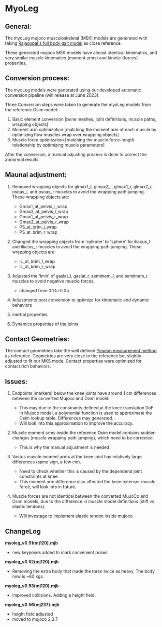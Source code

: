 # MyoLeg

## General:

The myoLeg mujoco musculoskeletal (MSK) models are generated with taking [Rajagopal's full body gait model](https://github.com/opensim-org/opensim-models/tree/master/Models/RajagopalModel) as close
reference.

These generated mujoco MSK models have almost identical kinematics, and very similar muscle kinematics (moment arms) and kinetic (forces) properties.


## Conversion process:

The myoLeg models were generated using our developed automatic conversion pipeline (will release at June 2023).

Three Conversion steps were taken to generate the myoLeg models from the reference Osim model:

1. Basic element conversion [bone meshes, joint definitions, muscle paths, wrapping objects]
2. Moment arm optimization [matching the moment arm of each muscle by optimizing how muscles wrap over wrapping objects]
3. Muscle force optimizaiton [matching the muscle force-length relationship by optimizing muscle parameters]

After the conversion, a manual adjusting process is done to correct the abnormal results.

## Maunal adjustment:

1. Removed wrapping objects for glmax1_l, glmax2_l, glmax1_r, glmax2_r, psoas_l, and psoas_r muscles to avoid the wrapping path jumping. These wrapping objects are:
	- Gmax1_at_pelvis_l_wrap
	- Gmax2_at_pelvis_l_wrap
	- Gmax1_at_pelvis_r_wrap
	- Gmax2_at_pelvis_r_wrap
	- PS_at_brim_l_wrap
	- PS_at_brim_r_wrap

2. Changed the wrapping objects from 'cylinder' to 'sphere' for iliacus_l and iliacus_r muscles to avoid the wrapping path jumping. These wrapping objects are:
	- IL_at_brim_l_wrap
	- IL_at_brim_r_wrap

3. Adjusted the 'lmin' of gaslat_l, gaslat_r, semimem_l, and semimem_r muscles to avoid negative muscle forces.
	- changed from 0.1 to 0.05

4. Adjustments post conversion to optimize for kitnematic and dynamic behaviors
5. Inertial properties
6. Dynamics properties of the joints


## Contact Geometries:

The contact geometries take the well defined [Yeadon measurement method](https://yeadon.readthedocs.io/en/latest/measurements.html#measurements) as reference. Geometries are very close to the reference but slightly adjusted to fit our MKS mode. Contact properties were optimized for contact rich behaviors.


## Issues:

1. Endpoints (markers) below the knee joints have around 1 cm differences between the converted Mujoco and Osim model.
	- This may due to the constraints defined at the knee translation DoF. In Mujoco model, a polynomial function is used to approximate the Osim lookup table. Differences may generated.
	- Will look into this approximation to improve the accuracy.

2. Muscle moment arms inside the reference Osim model contains sudden changes (muscle wrapping path jumping), which need to be corrected.
	- This is why the manual adjustment is needed

3. Vastus muscle moment arms at the knee joint has relatively large differences (same sign, a few cm).
	- Need to check whether this is caused by the dependend joint constraints at knee.
	- This moment arm difference also affected the knee extenser muscle force, will look into in future.

4. Muscle forces are not identical between the converted MuJoCo and Osim models, due to the difference in muscle model definitions (stiff vs elastic tendons).
	- Will investage to implement elastic tendon inside mujoco.

## ChangeLog

**myoleg_v0.51(mj120).mjb**
- new keyposes added to mark convenient poses.

**myoleg_v0.52(mj120).mjb**
- Removing the extra body that made the torso twice as heavy. The body now is ~80 kgs.

**myoleg_v0.53(mj120).mjb**
- Improved collisions. Adding a height field.

**myoleg_v0.56(mj237).mjb**
- height field adjusted
- moved to mujoco 2.3.7